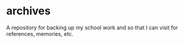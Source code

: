 # archives
A repository for backing up my school work and so that I can visit for references, memories, etc.
